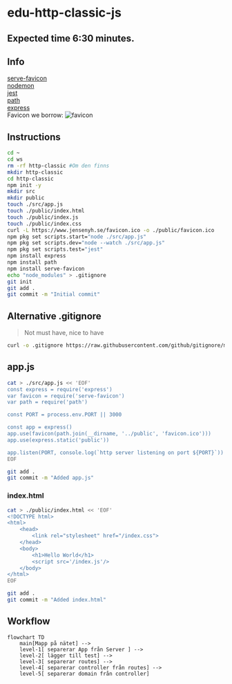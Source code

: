 # edu-http-classic-js

## Expected time 6:30 minutes.

## Info

[serve-favicon](https://expressjs.com/en/resources/middleware/serve-favicon.html)  
[nodemon](https://www.npmjs.com/package/nodemon)  
[jest](https://www.npmjs.com/package/jest)  
[path](https://www.npmjs.com/package/path)  
[express](https://www.npmjs.com/package/express)  
Favicon we borrow: ![favicon](https://www.jensenyh.se/favicon.ico)  

## Instructions

```bash
cd ~
cd ws
rm -rf http-classic #Om den finns
mkdir http-classic
cd http-classic
npm init -y
mkdir src
mkdir public
touch ./src/app.js
touch ./public/index.html
touch ./public/index.js
touch ./public/index.css
curl -L https://www.jensenyh.se/favicon.ico -o ./public/favicon.ico
npm pkg set scripts.start="node ./src/app.js"
npm pkg set scripts.dev="node --watch ./src/app.js"
npm pkg set scripts.test="jest"
npm install express
npm install path
npm install serve-favicon
echo "node_modules" > .gitignore
git init
git add .
git commit -m "Initial commit"
```

## Alternative .gitignore

> Not must have, nice to have

```bash
curl -o .gitignore https://raw.githubusercontent.com/github/gitignore/main/Node.gitignore
```  
  
## app.js

```bash
cat > ./src/app.js << 'EOF'
const express = require('express')
var favicon = require('serve-favicon')
var path = require('path')

const PORT = process.env.PORT || 3000

const app = express()
app.use(favicon(path.join(__dirname, '../public', 'favicon.ico')))
app.use(express.static('public'))

app.listen(PORT, console.log(`http server listening on port ${PORT}`))
EOF

git add .
git commit -m "Added app.js"
```

### index.html

```bash
cat > ./public/index.html << 'EOF'
<!DOCTYPE html>
<html>
    <head>
        <link rel="stylesheet" href="/index.css">
    </head>
    <body>
        <h1>Hello World</h1>
        <script src='/index.js'/>
    </body>
</html>
EOF

git add .
git commit -m "Added index.html"
```

## Workflow

```mermaid
flowchart TD
    main[Mapp på nätet] --> 
    level-1[ separerar App från Server ] --> 
    level-2[ lägger till test] --> 
    level-3[ separerar routes] --> 
    level-4[ separerar controller från routes] --> 
    level-5[ separerar domain från controller]
```
